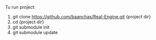 Tu run project:
1. git clone https://github.com/baanchas/Real-Engine.git {project dir}
2. cd {project dir}
3. git submodule init
4. git submodule update
